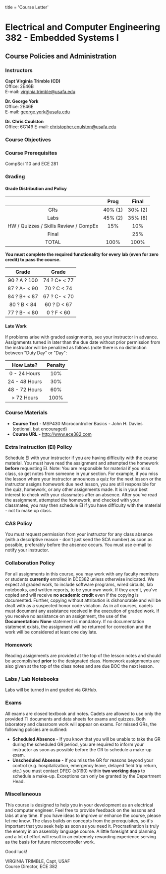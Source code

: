 title = 'Course Letter'

# Electrical and Computer Engineering 382 - Embedded Systems I

## Course Policies and Administration

### Instructors

**Capt Virginia Trimble (CD)**  
Office: 2E46B    
E-mail: virginia.trimble@usafa.edu  

**Dr. George York**  
Office: 2E46E  
E-mail: george.york@usafa.edu  

**Dr. Chris Coulston**  
Office: 6G149 
E-mail: christopher.coulston@usafa.edu 

### Course Objectives

### Course Prerequisites

CompSci 110 and ECE 281

### Grading

#### Grade Distribution and Policy

| | Prog | Final |
| :-: | :-: | :-: |
| GRs | 40% (1) | 30% (2) |
| Labs | 45% (2) | 35% (8) |
| HW / Quizzes / Skills Review / CompEx | 15% | 10% |
| Final | | 25% |
| TOTAL | 100% | 100% |

**You must complete the required functionality for every lab (even for zero credit) to pass the course.**

| Grade | Grade |
| :-: | :-: |
| 90 ?  A ? 100 | 74 ? C+ < 77 |
| 87 ? A- < 90 | 70 ? C < 74 |
| 84 ? B+ < 87 | 67 ? C- < 70 |
| 80 ? B < 84 | 60 ? D < 67 |
| 77 ? B- < 80 | 0 ? F < 60 |

#### Late Work

If problems arise with graded assignments, see your instructor in advance.  Assignments turned in later than the due date without prior permission from the instructor will be penalized as follows (note there is no distinction between "Duty Day" or "Day":

| How Late? | Penalty |
| :-: | :-: |
| 0 - 24 Hours | 10% |
| 24 - 48 Hours | 30% |
| 48 - 72 Hours | 60% |
| > 72 Hours | 100% |

### Course Materials

- **Course Text** - MSP430 Microcontroller Basics - John H. Davies (optional, but encouraged)
- **Course URL** - http://www.ece382.com

### Extra Instruction (EI) Policy

Schedule EI with your instructor if you are having difficulty with the course material.  You must have read the assignment and attempted the homework **before** requesting EI.  Note: You are responsible for material if you miss class, so get notes from someone in your section.  For example, if you miss the lesson where your instructor announces a quiz for the next lesson or the instructor assigns homework due next lesson, you are still responsible for the quiz, homework, or any other assignments made.  It is in your best interest to check with your classmates after an absence.  After you've read the assignment, attempted the homework, and checked with your classmates, you may then schedule EI if you have difficulty with the material - not to make up class.

### CAS Policy

You must request permission from your instructor for any class absence (with a descriptive reason - don't just send the SCA number) as soon as possible, preferably before the absence occurs.  You must use e-mail to notify your instructor.

### Collaboration Policy

For all assignments in this course, you may work with any faculty members or students **currently** enrolled in ECE382 unless otherwise indicated.  We expect all graded work, to include software programs, wired circuits, lab notebooks, and written reports, to be your own work.  If they aren't, you've copied and will receive **no academic credit** even if the copying is documented.  Further, copying without attribution is dishonorable and will be dealt with as a suspected honor code violation.  As in all courses, cadets must document any assistance received in the execution of graded work.  If you receive no assistance on an assignment, the use of the **Documentation: None** statement is mandatory.  If no documentation statement exists, the assignment will be returned for correction and the work will be considered at least one day late.

### Homework

Reading assignments are provided at the top of the lesson notes and should be accomplished **prior** to the designated class.  Homework assignments are also given at the top of the class notes and are due BOC the next lesson.

### Labs / Lab Notebooks

Labs will be turned in and graded via GitHub.  

### Exams

All exams are closed textbook and notes.  Cadets are allowed to use only the provided TI documents and data sheets for exams and quizzes.  Both laboratory and classroom work will appear on exams.  For missed GRs, the following policies are outlined:

- **Scheduled Absence** - If you know that you will be unable to take the GR during the scheduled GR period, you are required to inform your instructor as soon as possible before the GR to schedule a make-up exam.
- **Unscheduled Absense** - If you miss the GR for reasons beyond your control (e.g. hospitalization, emergency leave, delayed field trip return, etc.) you must contact DFEC (x3190) within **two working days** to schedule a make-up.  Exceptions can only be granted by the Department Head.

### Miscellaneous

This course is designed to help you in your development as an electrical and computer engineer.  Feel free to provide feedback on the lessons and labs at any time.  If you have ideas to improve or enhance the course, please let me know.  The class builds on concepts from the prerequisites, so it's important that you seek help as soon as you need it.  Procrastination is truly the enemy in an assembly language course.  A little foresight and planning and a lot of effort will result in an extremely rewarding experience serving as the basis for future microcontroller work.

Good luck!

VIRGINIA TRIMBLE, Capt, USAF  
Course Director, ECE 382
